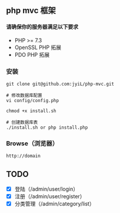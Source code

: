 ## php mvc 框架

#### 请确保你的服务器满足以下要求
* PHP >= 7.3
* OpenSSL PHP 拓展
* PDO PHP 拓展

### 安装
    git clone git@github.com:jyiL/php-mvc.git
    
    # 修改数据库配置
    vi config/config.php
    
    chmod +x install.sh
    
    # 创建数据库表
    ./install.sh or php install.php
    
### Browse（浏览器）
    http://domain
    
## TODO
- [x] 登陆（/admin/user/login）
- [x] 注册（/admin/user/register）
- [x] 分类管理（/admin/category/list）
